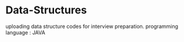# Data-Structures
uploading data structure codes for interview preparation.
programming language : JAVA
